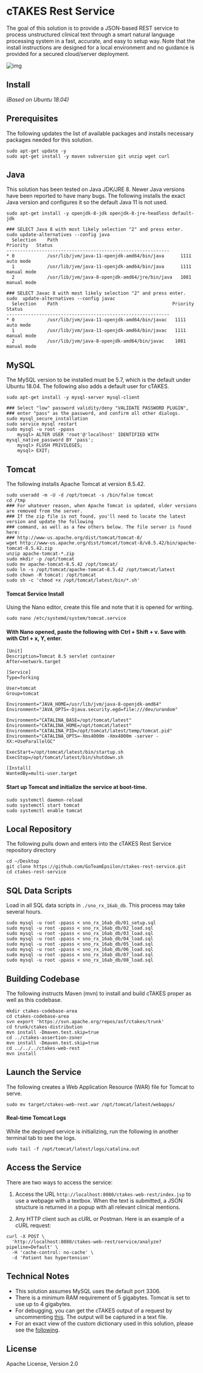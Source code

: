 # cTAKES Rest Service

The goal of this solution is to provide a JSON-based REST service to process unstructured clinical text through a smart natural language processing system in a fast, accurate, and easy to setup way. Note that the install instructions are designed for a local environment and no guidance is provided for a secured cloud/server deployment.

![img](./demo.png)

## Install
                                                                                                                                                                                                                                          
_(Based on Ubuntu 18.04)_

## Prerequisites

The following updates the list of available packages and installs necessary packages needed for this solution.

```
sudo apt-get update -y
sudo apt-get install -y maven subversion git unzip wget curl
```

## Java

This solution has been tested on Java JDK/JRE 8. Newer Java versions have been reported to have many bugs. The following installs the exact Java version and configures it so the default Java 11 is not used.

```
sudo apt-get install -y openjdk-8-jdk openjdk-8-jre-headless default-jdk

### SELECT Java 8 with most likely selection "2" and press enter.
sudo update-alternatives --config java
  Selection    Path                                            Priority   Status
------------------------------------------------------------
* 0            /usr/lib/jvm/java-11-openjdk-amd64/bin/java      1111      auto mode
  1            /usr/lib/jvm/java-11-openjdk-amd64/bin/java      1111      manual mode
  2            /usr/lib/jvm/java-8-openjdk-amd64/jre/bin/java   1081      manual mode

### SELECT Javac 8 with most likely selection "2" and press enter.
sudo  update-alternatives --config javac
  Selection    Path                                          Priority   Status
------------------------------------------------------------
* 0            /usr/lib/jvm/java-11-openjdk-amd64/bin/javac   1111      auto mode
  1            /usr/lib/jvm/java-11-openjdk-amd64/bin/javac   1111      manual mode
  2            /usr/lib/jvm/java-8-openjdk-amd64/bin/javac    1081      manual mode
```

## MySQL

The MySQL version to be installed must be 5.7, which is the default under Ubuntu 18.04. The following also adds a default user for cTAKES.

```
sudo apt-get install -y mysql-server mysql-client

### Select "low" password validity/deny "VALIDATE PASSWORD PLUGIN",
### enter "pass" as the password, and confirm all other dialogs.
sudo mysql_secure_installation
sudo service mysql restart
sudo mysql -u root -ppass
    mysql> ALTER USER 'root'@'localhost' IDENTIFIED WITH mysql_native_password BY 'pass';
    mysql> FLUSH PRIVILEGES;
    mysql> EXIT;
```

## Tomcat

The following installs Apache Tomcat at version 8.5.42.

```
sudo useradd -m -U -d /opt/tomcat -s /bin/false tomcat
cd /tmp
### For whatever reason, when Apache Tomcat is updated, older versions are removed from the server.
### If the zip file is not found, you'll need to locate the latest version and update the following
### command, as well as a few others below. The file server is found here:
### http://www-us.apache.org/dist/tomcat/tomcat-8/
wget http://www-us.apache.org/dist/tomcat/tomcat-8/v8.5.42/bin/apache-tomcat-8.5.42.zip
unzip apache-tomcat-*.zip
sudo mkdir -p /opt/tomcat
sudo mv apache-tomcat-8.5.42 /opt/tomcat/
sudo ln -s /opt/tomcat/apache-tomcat-8.5.42 /opt/tomcat/latest
sudo chown -R tomcat: /opt/tomcat
sudo sh -c 'chmod +x /opt/tomcat/latest/bin/*.sh'
```

#### Tomcat Service Install

Using the Nano editor, create this file and note that it is opened for writing.

```
sudo nano /etc/systemd/system/tomcat.service
```

#### With Nano opened, paste the following with Ctrl + Shift + v. Save with with Ctrl + x, Y, enter.

```
[Unit]
Description=Tomcat 8.5 servlet container
After=network.target

[Service]
Type=forking

User=tomcat
Group=tomcat

Environment="JAVA_HOME=/usr/lib/jvm/java-8-openjdk-amd64"
Environment="JAVA_OPTS=-Djava.security.egd=file:///dev/urandom"

Environment="CATALINA_BASE=/opt/tomcat/latest"
Environment="CATALINA_HOME=/opt/tomcat/latest"
Environment="CATALINA_PID=/opt/tomcat/latest/temp/tomcat.pid"
Environment="CATALINA_OPTS=-Xms4000m -Xmx4000m -server -XX:+UseParallelGC"

ExecStart=/opt/tomcat/latest/bin/startup.sh
ExecStop=/opt/tomcat/latest/bin/shutdown.sh

[Install]
WantedBy=multi-user.target
```

#### Start up Tomcat and initialize the service at boot-time.

```
sudo systemctl daemon-reload
sudo systemctl start tomcat
sudo systemctl enable tomcat
```

## Local Repository

The following pulls down and enters into the cTAKES Rest Service repository directory

```
cd ~/Desktop
git clone https://github.com/GoTeamEpsilon/ctakes-rest-service.git
cd ctakes-rest-service
```

## SQL Data Scripts

Load in all SQL data scripts in `./sno_rx_16ab_db`. This process may take several hours.

```
sudo mysql -u root -ppass < sno_rx_16ab_db/01_setup.sql
sudo mysql -u root -ppass < sno_rx_16ab_db/02_load.sql
sudo mysql -u root -ppass < sno_rx_16ab_db/03_load.sql
sudo mysql -u root -ppass < sno_rx_16ab_db/04_load.sql
sudo mysql -u root -ppass < sno_rx_16ab_db/05_load.sql
sudo mysql -u root -ppass < sno_rx_16ab_db/06_load.sql
sudo mysql -u root -ppass < sno_rx_16ab_db/07_load.sql
sudo mysql -u root -ppass < sno_rx_16ab_db/08_load.sql
```

## Building Codebase

The following instructs Maven (mvn) to install and build cTAKES proper as well as this codebase.

```
mkdir ctakes-codebase-area
cd ctakes-codebase-area
svn export 'https://svn.apache.org/repos/asf/ctakes/trunk'
cd trunk/ctakes-distribution
mvn install -Dmaven.test.skip=true
cd ../ctakes-assertion-zoner
mvn install -Dmaven.test.skip=true
cd ../../../ctakes-web-rest
mvn install
```

## Launch the Service

The following creates a Web Application Resource (WAR) file for Tomcat to serve.

```
sudo mv target/ctakes-web-rest.war /opt/tomcat/latest/webapps/
```

#### Real-time Tomcat Logs

While the deployed service is initializing, run the following in another terminal tab to see the logs.

```
sudo tail -f /opt/tomcat/latest/logs/catalina.out
```

## Access the Service

There are two ways to access the service:

1. Access the URL `http://localhost:8080/ctakes-web-rest/index.jsp` to use a webpage with a textbox. When the text is submitted, a JSON structure is returned in a popup with all relevant clinical mentions.

2. Any HTTP client such as cURL or Postman. Here is an example of a cURL request:

```
curl -X POST \
  'http://localhost:8080/ctakes-web-rest/service/analyze?pipeline=Default' \
  -H 'cache-control: no-cache' \
  -d 'Patient has hypertension'
```

## Technical Notes

- This solution assumes MySQL uses the default port 3306. 
- There is a minimum RAM requirement of 5 gigabytes. Tomcat is set to use up to 4 gigabytes.
- For debugging, you can get the cTAKES output of a request by uncommenting [this](https://github.com/GoTeamEpsilon/ctakes-rest-service/blob/master/ctakes-web-rest/src/main/java/org/apache/ctakes/rest/service/CtakesRestController.java#L86). The output will be captured in a text file. 
- For an exact view of the custom dictionary used in this solution, please see the [following](https://github.com/GoTeamEpsilon/ctakes-rest-service/blob/master/ctakes-web-rest/src/main/resources/org/apache/ctakes/dictionary/lookup/fast/customDictionary.xml).


## License

Apache License, Version 2.0
